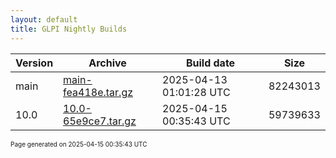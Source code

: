 ```yaml
---
layout: default
title: GLPI Nightly Builds
---
```


Version|Archive|Build date|Size
---|---|---|---
main|[main-fea418e.tar.gz](main-fea418e.tar.gz)|2025-04-13 01:01:28 UTC|82243013
10.0|[10.0-65e9ce7.tar.gz](10.0-65e9ce7.tar.gz)|2025-04-15 00:35:43 UTC|59739633

<font size="1">Page generated on 2025-04-15 00:35:43 UTC</font>
